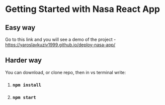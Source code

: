 # Getting Started with Nasa React App

## Easy way

Go to this link and you will see a demo of the project - https://yaroslavkuziv1999.github.io/deploy-nasa-app/

## Harder way

You can download, or clone repo, then in vs terminal write:

1. ### `npm install`
2. ### `npm start`
